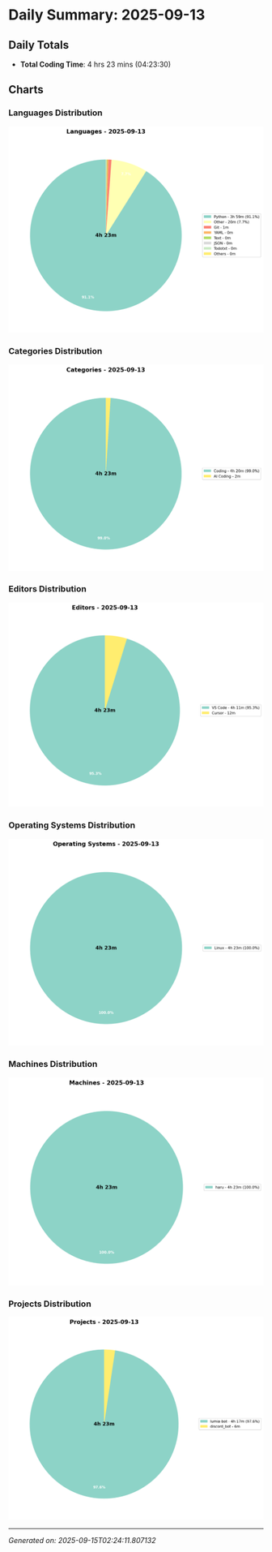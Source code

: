 # Daily Summary: 2025-09-13

## Daily Totals
- **Total Coding Time**: 4 hrs 23 mins (04:23:30)

## Charts

### Languages Distribution
![Languages](/charts/languages_-_2025-09-13.png)

### Categories Distribution
![Categories](/charts/categories_-_2025-09-13.png)

### Editors Distribution
![Editors](/charts/editors_-_2025-09-13.png)

### Operating Systems Distribution
![Operating Systems](/charts/operating_systems_-_2025-09-13.png)

### Machines Distribution
![Machines](/charts/machines_-_2025-09-13.png)

### Projects Distribution
![Projects](/charts/projects_-_2025-09-13.png)

---
*Generated on: 2025-09-15T02:24:11.807132*
